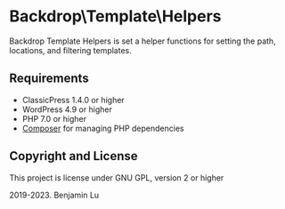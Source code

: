 # Backdrop\Template\Helpers
Backdrop Template Helpers is set a helper functions for setting the path, locations, and filtering templates.

## Requirements
* ClassicPress 1.4.0 or higher
* WordPress 4.9 or higher
* PHP 7.0 or higher
* [Composer](https://getcomposer.org) for managing PHP dependencies 

## Copyright and License
This project is license under GNU GPL, version 2 or higher

2019-2023. Benjamin Lu